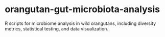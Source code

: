 # orangutan-gut-microbiota-analysis
R scripts for microbiome analysis in wild orangutans, including diversity metrics, statistical testing, and data visualization.
